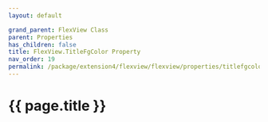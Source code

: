 ```yaml
---
layout: default

grand_parent: FlexView Class
parent: Properties
has_children: false
title: FlexView.TitleFgColor Property
nav_order: 19
permalink: /package/extension4/flexview/flexview/properties/titlefgcolor
---
```

# {{ page.title }}